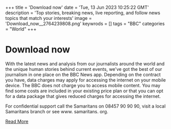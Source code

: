 +++
title = 'Download now'
date = 'Tue, 13 Jun 2023 10:25:22 GMT'
description = 'Top stories, breaking news, live reporting, and follow news topics that match your interests'
image = 'Download_now__2764239808.png'
keywrods =  []
tags = "BBC" 
categories = "World" 
+++

# Download now

With the latest news and analysis from our journalists around the world and the unique human stories behind current events, we<bb>'ve got the best of our journalism in one place on the BBC News app.
Depending on the contract you have, data charges may apply for accessing the internet on your mobile device.
The BBC does not charge you to access mobile content.
You may find some costs are included in your existing price plan or that you can opt for a data package that gives reduced charges for accessing the internet.

For confidential support call the Samaritans on 08457 90 90 90, visit a local Samaritans branch or see www.
samaritans.
org.


[Read More](https://www.bbc.co.uk/news/10628994)

